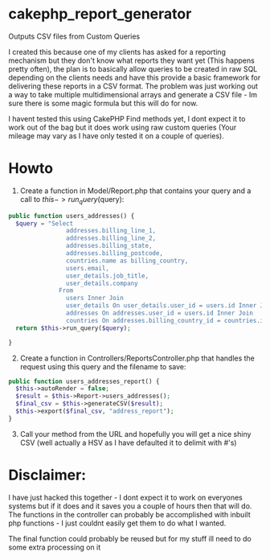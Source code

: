 cakephp_report_generator
========================

Outputs CSV files from Custom Queries

I created this because one of my clients has asked for a reporting mechanism but they don't know what reports they want yet (This happens pretty often), the plan is to basically allow queries to be created in raw SQL depending on the clients needs and have this provide a basic framework for delivering these reports in a CSV format. The problem was just working out a way to take multiple multidimensional arrays and generate a CSV file - Im sure there is some magic formula but this will do for now.

I havent tested this using CakePHP Find methods yet, I dont expect it to work out of the bag but it does work using raw custom queries (Your mileage may vary as I have only tested it on a couple of queries).

Howto
=====

1) Create a function in Model/Report.php that contains your query and a call to $this->run_query($query):

```php
public function users_addresses() {
  $query = "Select
                addresses.billing_line_1,
                addresses.billing_line_2,
                addresses.billing_state,
                addresses.billing_postcode,
                countries.name as billing_country,
                users.email,
                user_details.job_title,
                user_details.company
              From
                users Inner Join
                user_details On user_details.user_id = users.id Inner Join
                addresses On addresses.user_id = users.id Inner Join
                countries On addresses.billing_country_id = countries.id";
  return $this->run_query($query);

}
```

2) Create a function in Controllers/ReportsController.php that handles the request using this query and the filename to save:

```php
public function users_addresses_report() {
  $this->autoRender = false;
  $result = $this->Report->users_addresses();
  $final_csv = $this->generateCSV($result);
  $this->export($final_csv, "address_report");
}
```
3) Call your method from the URL and hopefully you will get a nice shiny CSV (well actually a HSV as I have defaulted it to delimit with #'s)

Disclaimer:
===========

I have just hacked this together - I dont expect it to work on everyones systems but if it does and it saves you a couple of hours then that will do. The functions in the controller can probably be accomplished with inbuilt php functions - I just couldnt easily get them to do what I wanted.

The final function could probably be reused but for my stuff ill need to do some extra processing on it



